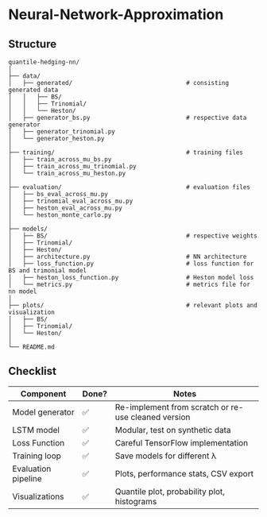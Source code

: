 # Neural-Network-Approximation

## Structure
```
quantile-hedging-nn/
│
├── data/
│   ├── generated/                                # consisting generated data
│   │   ├── BS/
│   │   ├── Trinomial/                          
│   │   └── Heston/                             
│   ├── generator_bs.py                           # respective data generator         
│   ├── generator_trinomial.py
│   └── generator_heston.py
│
├── training/                                     # training files
│   ├── train_across_mu_bs.py
│   ├── train_across_mu_trinomial.py
│   └── train_across_mu_heston.py
│
├── evaluation/                                   # evaluation files
│   ├── bs_eval_across_mu.py
│   ├── trinomial_eval_across_mu.py
│   ├── heston_eval_across_mu.py
│   └── heston_monte_carlo.py
│
├── models/                                        
│   ├── BS/                                       # respective weights
│   ├── Trinomial/
│   ├── Heston/
│   ├── architecture.py                           # NN architecture
│   ├── loss_function.py                          # loss function for BS and trimonial model
│   ├── heston_loss_function.py                   # Heston model loss
│   └── metrics.py                                # metrics file for nn model
│
├── plots/                                        # relevant plots and visualization
│   ├── BS/
│   ├── Trinomial/
│   └── Heston/
│
└── README.md

```

## Checklist
| Component              | Done? | Notes                                               |
| ---------------------- | ----- | --------------------------------------------------- |
| Model generator        | ✅     | Re-implement from scratch or re-use cleaned version |
| LSTM model             | ✅     | Modular, test on synthetic data                     |
| Loss Function          | ✅     | Careful TensorFlow implementation                   |
| Training loop          | ✅     | Save models for different λ                         |
| Evaluation pipeline    | ✅     | Plots, performance stats, CSV export                |
| Visualizations         | ✅     | Quantile plot, probability plot, histograms         |
